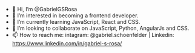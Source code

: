 - 👋 Hi, I’m @GabrielGSRosa
- 👀 I’m interested in becoming a frontend developer.
- 🌱 I’m currently learning JavaScript, React and CSS.
- 💞️ I’m looking to collaborate on JavaScript, Python, AngularJs and CSS.
- 📫 How to reach me: intagram: @gabriel.schoenfelder | Linkedin: https://www.linkedin.com/in/gabriel-s-rosa/
